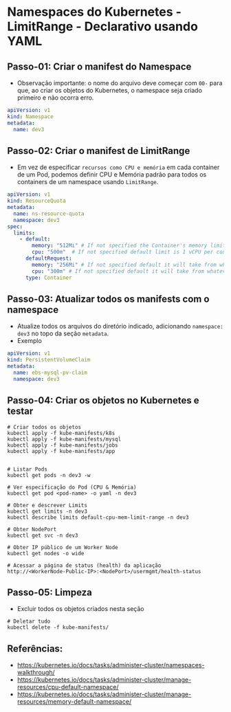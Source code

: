 # Namespaces do Kubernetes - LimitRange - Declarativo usando YAML
## Passo-01: Criar o manifest do Namespace
- Observação importante: o nome do arquivo deve começar com `00-` para que, ao criar os objetos do Kubernetes, o namespace seja criado primeiro e não ocorra erro.
```yml
apiVersion: v1
kind: Namespace
metadata:
  name: dev3
```

## Passo-02: Criar o manifest de LimitRange
- Em vez de especificar `recursos como CPU e memória` em cada container de um Pod, podemos definir CPU e Memória padrão para todos os containers de um namespace usando `LimitRange`.
```yml
apiVersion: v1
kind: ResourceQuota
metadata:
  name: ns-resource-quota
  namespace: dev3
spec:
  limits:
    - default:
        memory: "512Mi" # If not specified the Container's memory limit is set to 512Mi, which is the default memory limit for the namespace.
        cpu: "500m"  # If not specified default limit is 1 vCPU per container 
      defaultRequest:
        memory: "256Mi" # If not specified default it will take from whatever specified in limits.default.memory
        cpu: "300m" # If not specified default it will take from whatever specified in limits.default.cpu
      type: Container                        
```

## Passo-03: Atualizar todos os manifests com o namespace
- Atualize todos os arquivos do diretório indicado, adicionando `namespace: dev3` no topo da seção `metadata`.
- Exemplo
```yml
apiVersion: v1
kind: PersistentVolumeClaim
metadata:
  name: ebs-mysql-pv-claim
  namespace: dev3
```

## Passo-04: Criar os objetos no Kubernetes e testar
```
# Criar todos os objetos
kubectl apply -f kube-manifests/k8s
kubectl apply -f kube-manifests/mysql
kubectl apply -f kube-manifests/jobs
kubectl apply -f kube-manifests/app


# Listar Pods
kubectl get pods -n dev3 -w

# Ver especificação do Pod (CPU & Memória)
kubectl get pod <pod-name> -o yaml -n dev3

# Obter e descrever Limits
kubectl get limits -n dev3
kubectl describe limits default-cpu-mem-limit-range -n dev3

# Obter NodePort
kubectl get svc -n dev3

# Obter IP público de um Worker Node
kubectl get nodes -o wide

# Acessar a página de status (health) da aplicação
http://<WorkerNode-Public-IP>:<NodePort>/usermgmt/health-status

```
## Passo-05: Limpeza
- Excluir todos os objetos criados nesta seção
```
# Deletar tudo
kubectl delete -f kube-manifests/
```

## Referências:
- https://kubernetes.io/docs/tasks/administer-cluster/namespaces-walkthrough/
- https://kubernetes.io/docs/tasks/administer-cluster/manage-resources/cpu-default-namespace/
- https://kubernetes.io/docs/tasks/administer-cluster/manage-resources/memory-default-namespace/
